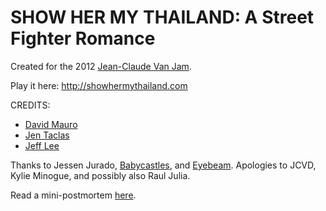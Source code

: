 SHOW HER MY THAILAND: A Street Fighter Romance
==============================================

Created for the 2012 [Jean-Claude Van Jam](http://jeanclaudevanjam.com/).

Play it here: http://showhermythailand.com

CREDITS:
  - [David Mauro](http://dmauro.com)
  - [Jen Taclas](http://www.linkedin.com/in/jentaclas)
  - [Jeff Lee](http://jeff.blamblamblam.net)

Thanks to Jessen Jurado, [Babycastles](http://babycastles.com/), and [Eyebeam](http://eyebeam.org/). Apologies to JCVD, Kylie Minogue, and possibly also Raul Julia.

Read a mini-postmortem [here](http://hoyvinglavin.com/2012/08/22/jcvj-mini-postmortem/).
